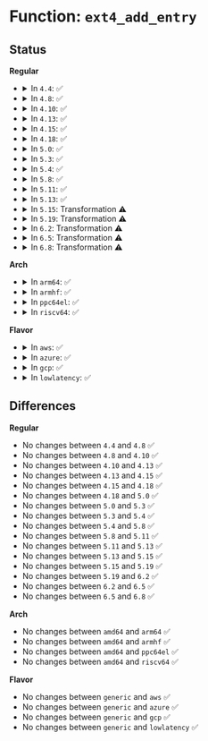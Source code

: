 # Function: <code>ext4_add_entry</code>

## Status
<b>Regular</b>
<ul>
<li>
<details>
<summary>In <code>4.4</code>: ✅</summary>

```c
int ext4_add_entry(handle_t *handle, struct dentry *dentry, struct inode *inode);
```

**Collision:** Unique Static

**Inline:** No

**Transformation:** False

**Instances:**

```
In fs/ext4/namei.c (ffffffff812a5fb0)
Location: fs/ext4/namei.c:2061
Inline: False
Direct callers:
  - fs/ext4/namei.c:ext4_mkdir
  - fs/ext4/namei.c:ext4_rename
  - fs/ext4/namei.c:ext4_link
```
**Symbols:**

```
ffffffff812a5fb0-ffffffff812a6337: ext4_add_entry (STB_LOCAL)
```
</details>
</li>
<li>
<details>
<summary>In <code>4.8</code>: ✅</summary>

```c
int ext4_add_entry(handle_t *handle, struct dentry *dentry, struct inode *inode);
```

**Collision:** Unique Static

**Inline:** No

**Transformation:** False

**Instances:**

```
In fs/ext4/namei.c (ffffffff812d4fd0)
Location: fs/ext4/namei.c:2087
Inline: False
Direct callers:
  - fs/ext4/namei.c:ext4_rename
  - fs/ext4/namei.c:ext4_link
  - fs/ext4/namei.c:ext4_mkdir
```
**Symbols:**

```
ffffffff812d4fd0-ffffffff812d5389: ext4_add_entry (STB_LOCAL)
```
</details>
</li>
<li>
<details>
<summary>In <code>4.10</code>: ✅</summary>

```c
int ext4_add_entry(handle_t *handle, struct dentry *dentry, struct inode *inode);
```

**Collision:** Unique Static

**Inline:** No

**Transformation:** False

**Instances:**

```
In fs/ext4/namei.c (ffffffff812eacd0)
Location: fs/ext4/namei.c:2089
Inline: False
Direct callers:
  - fs/ext4/namei.c:ext4_rename
  - fs/ext4/namei.c:ext4_link
  - fs/ext4/namei.c:ext4_mkdir
```
**Symbols:**

```
ffffffff812eacd0-ffffffff812eb089: ext4_add_entry (STB_LOCAL)
```
</details>
</li>
<li>
<details>
<summary>In <code>4.13</code>: ✅</summary>

```c
int ext4_add_entry(handle_t *handle, struct dentry *dentry, struct inode *inode);
```

**Collision:** Unique Static

**Inline:** No

**Transformation:** False

**Instances:**

```
In fs/ext4/namei.c (ffffffff8131a900)
Location: fs/ext4/namei.c:2033
Inline: False
Direct callers:
  - fs/ext4/namei.c:ext4_rename
  - fs/ext4/namei.c:ext4_link
  - fs/ext4/namei.c:ext4_mkdir
```
**Symbols:**

```
ffffffff8131a900-ffffffff8131ad22: ext4_add_entry (STB_LOCAL)
```
</details>
</li>
<li>
<details>
<summary>In <code>4.15</code>: ✅</summary>

```c
int ext4_add_entry(handle_t *handle, struct dentry *dentry, struct inode *inode);
```

**Collision:** Unique Static

**Inline:** No

**Transformation:** False

**Instances:**

```
In fs/ext4/namei.c (ffffffff8133f040)
Location: fs/ext4/namei.c:2028
Inline: False
Direct callers:
  - fs/ext4/namei.c:ext4_rename
  - fs/ext4/namei.c:ext4_link
  - fs/ext4/namei.c:ext4_mkdir
```
**Symbols:**

```
ffffffff8133f040-ffffffff8133f462: ext4_add_entry (STB_LOCAL)
```
</details>
</li>
<li>
<details>
<summary>In <code>4.18</code>: ✅</summary>

```c
int ext4_add_entry(handle_t *handle, struct dentry *dentry, struct inode *inode);
```

**Collision:** Unique Static

**Inline:** No

**Transformation:** False

**Instances:**

```
In fs/ext4/namei.c (ffffffff8136cf60)
Location: fs/ext4/namei.c:2030
Inline: False
Direct callers:
  - fs/ext4/namei.c:ext4_rename
  - fs/ext4/namei.c:ext4_link
  - fs/ext4/namei.c:ext4_mkdir
```
**Symbols:**

```
ffffffff8136cf60-ffffffff8136d373: ext4_add_entry (STB_LOCAL)
```
</details>
</li>
<li>
<details>
<summary>In <code>5.0</code>: ✅</summary>

```c
int ext4_add_entry(handle_t *handle, struct dentry *dentry, struct inode *inode);
```

**Collision:** Unique Static

**Inline:** No

**Transformation:** False

**Instances:**

```
In fs/ext4/namei.c (ffffffff813853e0)
Location: fs/ext4/namei.c:2031
Inline: False
Direct callers:
  - fs/ext4/namei.c:ext4_rename
  - fs/ext4/namei.c:ext4_link
  - fs/ext4/namei.c:ext4_mkdir
```
**Symbols:**

```
ffffffff813853e0-ffffffff813857f3: ext4_add_entry (STB_LOCAL)
```
</details>
</li>
<li>
<details>
<summary>In <code>5.3</code>: ✅</summary>

```c
int ext4_add_entry(handle_t *handle, struct dentry *dentry, struct inode *inode);
```

**Collision:** Unique Static

**Inline:** No

**Transformation:** False

**Instances:**

```
In fs/ext4/namei.c (ffffffff813af390)
Location: fs/ext4/namei.c:2160
Inline: False
Direct callers:
  - fs/ext4/namei.c:ext4_rename
  - fs/ext4/namei.c:ext4_link
  - fs/ext4/namei.c:ext4_mkdir
```
**Symbols:**

```
ffffffff813af390-ffffffff813af7de: ext4_add_entry (STB_LOCAL)
```
</details>
</li>
<li>
<details>
<summary>In <code>5.4</code>: ✅</summary>

```c
int ext4_add_entry(handle_t *handle, struct dentry *dentry, struct inode *inode);
```

**Collision:** Unique Static

**Inline:** No

**Transformation:** False

**Instances:**

```
In fs/ext4/namei.c (ffffffff813c82e0)
Location: fs/ext4/namei.c:2161
Inline: False
Direct callers:
  - fs/ext4/namei.c:ext4_rename
  - fs/ext4/namei.c:ext4_link
  - fs/ext4/namei.c:ext4_mkdir
```
**Symbols:**

```
ffffffff813c82e0-ffffffff813c879f: ext4_add_entry (STB_LOCAL)
```
</details>
</li>
<li>
<details>
<summary>In <code>5.8</code>: ✅</summary>

```c
int ext4_add_entry(handle_t *handle, struct dentry *dentry, struct inode *inode);
```

**Collision:** Unique Static

**Inline:** No

**Transformation:** False

**Instances:**

```
In fs/ext4/namei.c (ffffffff81414170)
Location: fs/ext4/namei.c:2177
Inline: False
Direct callers:
  - fs/ext4/namei.c:ext4_rename
  - fs/ext4/namei.c:ext4_link
  - fs/ext4/namei.c:ext4_mkdir
  - fs/ext4/namei.c:ext4_add_nondir
```
**Symbols:**

```
ffffffff81414170-ffffffff81414638: ext4_add_entry (STB_LOCAL)
```
</details>
</li>
<li>
<details>
<summary>In <code>5.11</code>: ✅</summary>

```c
int ext4_add_entry(handle_t *handle, struct dentry *dentry, struct inode *inode);
```

**Collision:** Unique Static

**Inline:** No

**Transformation:** False

**Instances:**

```
In fs/ext4/namei.c (ffffffff81427750)
Location: fs/ext4/namei.c:2167
Inline: False
Direct callers:
  - fs/ext4/namei.c:ext4_rename
  - fs/ext4/namei.c:__ext4_link
  - fs/ext4/namei.c:ext4_mkdir
  - fs/ext4/namei.c:ext4_add_nondir
```
**Symbols:**

```
ffffffff81427750-ffffffff81427c84: ext4_add_entry (STB_LOCAL)
```
</details>
</li>
<li>
<details>
<summary>In <code>5.13</code>: ✅</summary>

```c
int ext4_add_entry(handle_t *handle, struct dentry *dentry, struct inode *inode);
```

**Collision:** Unique Static

**Inline:** No

**Transformation:** False

**Instances:**

```
In fs/ext4/namei.c (ffffffff8142e3c0)
Location: fs/ext4/namei.c:2281
Inline: False
Direct callers:
  - fs/ext4/namei.c:ext4_rename
  - fs/ext4/namei.c:__ext4_link
  - fs/ext4/namei.c:ext4_mkdir
  - fs/ext4/namei.c:ext4_add_nondir
```
**Symbols:**

```
ffffffff8142e3c0-ffffffff8142e8ef: ext4_add_entry (STB_LOCAL)
```
</details>
</li>
<li>
<details>
<summary>In <code>5.15</code>: Transformation ⚠️</summary>

```c
int ext4_add_entry(handle_t *handle, struct dentry *dentry, struct inode *inode);
```

**Collision:** Unique Static

**Inline:** No

**Transformation:** True

**Instances:**

```
In fs/ext4/namei.c (0)
Location: fs/ext4/namei.c:2286
Inline: False
Direct callers:
  - fs/ext4/namei.c:ext4_rename
  - fs/ext4/namei.c:__ext4_link
  - fs/ext4/namei.c:ext4_mkdir
  - fs/ext4/namei.c:ext4_add_nondir
```
**Symbols:**

```
ffffffff814822f0-ffffffff81482825: ext4_add_entry (STB_LOCAL)
ffffffff81cccd42-ffffffff81cccd82: ext4_add_entry.cold (STB_LOCAL)
```
</details>
</li>
<li>
<details>
<summary>In <code>5.19</code>: Transformation ⚠️</summary>

```c
int ext4_add_entry(handle_t *handle, struct dentry *dentry, struct inode *inode);
```

**Collision:** Unique Static

**Inline:** No

**Transformation:** True

**Instances:**

```
In fs/ext4/namei.c (0)
Location: fs/ext4/namei.c:2336
Inline: False
Direct callers:
  - fs/ext4/namei.c:ext4_rename
  - fs/ext4/namei.c:__ext4_link
  - fs/ext4/namei.c:ext4_mkdir
  - fs/ext4/namei.c:ext4_add_nondir
```
**Symbols:**

```
ffffffff815052a0-ffffffff81505813: ext4_add_entry (STB_LOCAL)
ffffffff81e7fc21-ffffffff81e7fc53: ext4_add_entry.cold (STB_LOCAL)
```
</details>
</li>
<li>
<details>
<summary>In <code>6.2</code>: Transformation ⚠️</summary>

```c
int ext4_add_entry(handle_t *handle, struct dentry *dentry, struct inode *inode);
```

**Collision:** Unique Static

**Inline:** No

**Transformation:** True

**Instances:**

```
In fs/ext4/namei.c (0)
Location: fs/ext4/namei.c:2349
Inline: False
Direct callers:
  - fs/ext4/namei.c:ext4_rename
  - fs/ext4/namei.c:__ext4_link
  - fs/ext4/namei.c:ext4_mkdir
  - fs/ext4/namei.c:ext4_add_nondir
```
**Symbols:**

```
ffffffff8159fdb0-ffffffff815a0323: ext4_add_entry (STB_LOCAL)
ffffffff820700e1-ffffffff82070113: ext4_add_entry.cold (STB_LOCAL)
```
</details>
</li>
<li>
<details>
<summary>In <code>6.5</code>: Transformation ⚠️</summary>

```c
int ext4_add_entry(handle_t *handle, struct dentry *dentry, struct inode *inode);
```

**Collision:** Unique Static

**Inline:** No

**Transformation:** True

**Instances:**

```
In fs/ext4/namei.c (0)
Location: fs/ext4/namei.c:2369
Inline: False
Direct callers:
  - fs/ext4/namei.c:ext4_rename
  - fs/ext4/namei.c:__ext4_link
  - fs/ext4/namei.c:ext4_mkdir
  - fs/ext4/namei.c:ext4_add_nondir
```
**Symbols:**

```
ffffffff815d6700-ffffffff815d6c76: ext4_add_entry (STB_LOCAL)
ffffffff820efc6c-ffffffff820efc88: ext4_add_entry.cold (STB_LOCAL)
```
</details>
</li>
<li>
<details>
<summary>In <code>6.8</code>: Transformation ⚠️</summary>

```c
int ext4_add_entry(handle_t *handle, struct dentry *dentry, struct inode *inode);
```

**Collision:** Unique Static

**Inline:** No

**Transformation:** True

**Instances:**

```
In fs/ext4/namei.c (0)
Location: fs/ext4/namei.c:2372
Inline: False
Direct callers:
  - fs/ext4/namei.c:ext4_rename
  - fs/ext4/namei.c:__ext4_link
  - fs/ext4/namei.c:ext4_mkdir
  - fs/ext4/namei.c:ext4_add_nondir
```
**Symbols:**

```
ffffffff8160ed80-ffffffff8160f2e1: ext4_add_entry (STB_LOCAL)
ffffffff821ccd44-ffffffff821ccd60: ext4_add_entry.cold (STB_LOCAL)
```
</details>
</li>
</ul>
<b>Arch</b>
<ul>
<li>
<details>
<summary>In <code>arm64</code>: ✅</summary>

```c
int ext4_add_entry(handle_t *handle, struct dentry *dentry, struct inode *inode);
```

**Collision:** Unique Static

**Inline:** No

**Transformation:** False

**Instances:**

```
In fs/ext4/namei.c (ffff80001049fcd8)
Location: fs/ext4/namei.c:2161
Inline: False
Direct callers:
  - fs/ext4/namei.c:ext4_rename
  - fs/ext4/namei.c:ext4_link
  - fs/ext4/namei.c:ext4_mkdir
```
**Symbols:**

```
ffff80001049fcd8-ffff8000104a0120: ext4_add_entry (STB_LOCAL)
```
</details>
</li>
<li>
<details>
<summary>In <code>armhf</code>: ✅</summary>

```c
int ext4_add_entry(handle_t *handle, struct dentry *dentry, struct inode *inode);
```

**Collision:** Unique Static

**Inline:** No

**Transformation:** False

**Instances:**

```
In fs/ext4/namei.c (c06617f4)
Location: fs/ext4/namei.c:2161
Inline: False
Direct callers:
  - fs/ext4/namei.c:ext4_rename
  - fs/ext4/namei.c:ext4_link
  - fs/ext4/namei.c:ext4_mkdir
```
**Symbols:**

```
c06617f4-c06622bc: ext4_add_entry (STB_LOCAL)
```
</details>
</li>
<li>
<details>
<summary>In <code>ppc64el</code>: ✅</summary>

```c
int ext4_add_entry(handle_t *handle, struct dentry *dentry, struct inode *inode);
```

**Collision:** Unique Static

**Inline:** No

**Transformation:** False

**Instances:**

```
In fs/ext4/namei.c (c0000000005cbc90)
Location: fs/ext4/namei.c:2161
Inline: False
Direct callers:
  - fs/ext4/namei.c:ext4_rename
  - fs/ext4/namei.c:ext4_link
  - fs/ext4/namei.c:ext4_mkdir
```
**Symbols:**

```
c0000000005cbc90-c0000000005cc298: ext4_add_entry (STB_LOCAL)
```
</details>
</li>
<li>
<details>
<summary>In <code>riscv64</code>: ✅</summary>

```c
int ext4_add_entry(handle_t *handle, struct dentry *dentry, struct inode *inode);
```

**Collision:** Unique Static

**Inline:** No

**Transformation:** False

**Instances:**

```
In fs/ext4/namei.c (ffffffe0003221ec)
Location: fs/ext4/namei.c:2161
Inline: False
Direct callers:
  - fs/ext4/namei.c:ext4_rename
  - fs/ext4/namei.c:ext4_link
  - fs/ext4/namei.c:ext4_mkdir
```
**Symbols:**

```
ffffffe0003221ec-ffffffe00032257a: ext4_add_entry (STB_LOCAL)
```
</details>
</li>
</ul>
<b>Flavor</b>
<ul>
<li>
<details>
<summary>In <code>aws</code>: ✅</summary>

```c
int ext4_add_entry(handle_t *handle, struct dentry *dentry, struct inode *inode);
```

**Collision:** Unique Static

**Inline:** No

**Transformation:** False

**Instances:**

```
In fs/ext4/namei.c (ffffffff813c08c0)
Location: fs/ext4/namei.c:2161
Inline: False
Direct callers:
  - fs/ext4/namei.c:ext4_rename
  - fs/ext4/namei.c:ext4_link
  - fs/ext4/namei.c:ext4_mkdir
```
**Symbols:**

```
ffffffff813c08c0-ffffffff813c0d7f: ext4_add_entry (STB_LOCAL)
```
</details>
</li>
<li>
<details>
<summary>In <code>azure</code>: ✅</summary>

```c
int ext4_add_entry(handle_t *handle, struct dentry *dentry, struct inode *inode);
```

**Collision:** Unique Static

**Inline:** No

**Transformation:** False

**Instances:**

```
In fs/ext4/namei.c (ffffffff813b1350)
Location: fs/ext4/namei.c:2161
Inline: False
Direct callers:
  - fs/ext4/namei.c:ext4_rename
  - fs/ext4/namei.c:ext4_link
  - fs/ext4/namei.c:ext4_mkdir
```
**Symbols:**

```
ffffffff813b1350-ffffffff813b180f: ext4_add_entry (STB_LOCAL)
```
</details>
</li>
<li>
<details>
<summary>In <code>gcp</code>: ✅</summary>

```c
int ext4_add_entry(handle_t *handle, struct dentry *dentry, struct inode *inode);
```

**Collision:** Unique Static

**Inline:** No

**Transformation:** False

**Instances:**

```
In fs/ext4/namei.c (ffffffff813bdd90)
Location: fs/ext4/namei.c:2161
Inline: False
Direct callers:
  - fs/ext4/namei.c:ext4_rename
  - fs/ext4/namei.c:ext4_link
  - fs/ext4/namei.c:ext4_mkdir
```
**Symbols:**

```
ffffffff813bdd90-ffffffff813be22b: ext4_add_entry (STB_LOCAL)
```
</details>
</li>
<li>
<details>
<summary>In <code>lowlatency</code>: ✅</summary>

```c
int ext4_add_entry(handle_t *handle, struct dentry *dentry, struct inode *inode);
```

**Collision:** Unique Static

**Inline:** No

**Transformation:** False

**Instances:**

```
In fs/ext4/namei.c (ffffffff813d2e50)
Location: fs/ext4/namei.c:2161
Inline: False
Direct callers:
  - fs/ext4/namei.c:ext4_rename
  - fs/ext4/namei.c:ext4_link
  - fs/ext4/namei.c:ext4_mkdir
```
**Symbols:**

```
ffffffff813d2e50-ffffffff813d330f: ext4_add_entry (STB_LOCAL)
```
</details>
</li>
</ul>

## Differences
<b>Regular</b>
<ul>
<li>
No changes between <code>4.4</code> and <code>4.8</code> ✅
</li>
<li>
No changes between <code>4.8</code> and <code>4.10</code> ✅
</li>
<li>
No changes between <code>4.10</code> and <code>4.13</code> ✅
</li>
<li>
No changes between <code>4.13</code> and <code>4.15</code> ✅
</li>
<li>
No changes between <code>4.15</code> and <code>4.18</code> ✅
</li>
<li>
No changes between <code>4.18</code> and <code>5.0</code> ✅
</li>
<li>
No changes between <code>5.0</code> and <code>5.3</code> ✅
</li>
<li>
No changes between <code>5.3</code> and <code>5.4</code> ✅
</li>
<li>
No changes between <code>5.4</code> and <code>5.8</code> ✅
</li>
<li>
No changes between <code>5.8</code> and <code>5.11</code> ✅
</li>
<li>
No changes between <code>5.11</code> and <code>5.13</code> ✅
</li>
<li>
No changes between <code>5.13</code> and <code>5.15</code> ✅
</li>
<li>
No changes between <code>5.15</code> and <code>5.19</code> ✅
</li>
<li>
No changes between <code>5.19</code> and <code>6.2</code> ✅
</li>
<li>
No changes between <code>6.2</code> and <code>6.5</code> ✅
</li>
<li>
No changes between <code>6.5</code> and <code>6.8</code> ✅
</li>
</ul>
<b>Arch</b>
<ul>
<li>
No changes between <code>amd64</code> and <code>arm64</code> ✅
</li>
<li>
No changes between <code>amd64</code> and <code>armhf</code> ✅
</li>
<li>
No changes between <code>amd64</code> and <code>ppc64el</code> ✅
</li>
<li>
No changes between <code>amd64</code> and <code>riscv64</code> ✅
</li>
</ul>
<b>Flavor</b>
<ul>
<li>
No changes between <code>generic</code> and <code>aws</code> ✅
</li>
<li>
No changes between <code>generic</code> and <code>azure</code> ✅
</li>
<li>
No changes between <code>generic</code> and <code>gcp</code> ✅
</li>
<li>
No changes between <code>generic</code> and <code>lowlatency</code> ✅
</li>
</ul>
